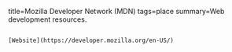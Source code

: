 title=Mozilla Developer Network (MDN)
tags=place
summary=Web development resources.
~~~~~~

[Website](https://developer.mozilla.org/en-US/)

